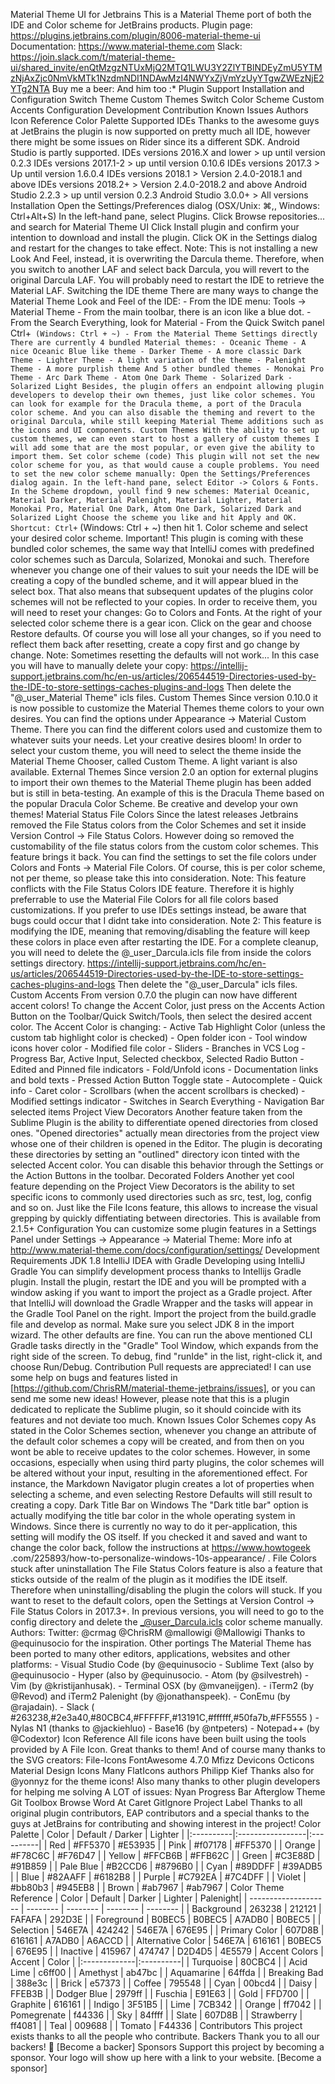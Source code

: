 Material Theme UI for Jetbrains This is a Material Theme port of both the IDE and Color scheme for JetBrains products. Plugin page: https://plugins.jetbrains.com/plugin/8006-material-theme-ui Documentation: https://www.material-theme.com Slack: https://join.slack.com/t/material-theme-ui/shared_invite/enQtMzgzNTUxMjQ2MTQ1LWU3Y2ZlYTBlNDEyZmU5YTMzNjAxZjc0NmVkMTk1NzdmNDI1NDAwMzI4NWYxZjVmYzUyYTgwZWEzNjE2YTg2NTA Buy me a beer: And him too :* Plugin Support Installation and Configuration Switch Theme Custom Themes Switch Color Scheme Custom Accents Configuration Development Contribution Known Issues Authors Icon Reference Color Palette Supported IDEs Thanks to the awesome guys at JetBrains the plugin is now supported on pretty much all IDE, however there might be some issues on Rider since its a different SDK. Android Studio is partly supported. IDEs versions 2016.X and lower > up until version 0.2.3 IDEs versions 2017.1-2 > up until version 0.10.6 IDEs versions 2017.3 > Up until version 1.6.0.4 IDEs versions 2018.1 > Version 2.4.0-2018.1 and above IDEs versions 2018.2+ > Version 2.4.0-2018.2 and above Android Studio 2.2.3 > up until version 0.2.3 Android Studio 3.0.0+ > All versions Installation Open the Settings/Preferences dialog (OSX/Unix: ⌘,, Windows: Ctrl+Alt+S) In the left-hand pane, select Plugins. Click Browse repositories... and search for Material Theme UI Click Install plugin and confirm your intention to download and install the plugin. Click OK in the Settings dialog and restart for the changes to take effect. Note: This is not installing a new Look And Feel, instead, it is overwriting the Darcula theme. Therefore, when you switch to another LAF and select back Darcula, you will revert to the original Darcula LAF. You will probably need to restart the IDE to retrieve the Material LAF. Switching the IDE theme There are many ways to change the Material Theme Look and Feel of the IDE: - From the IDE menu: Tools -> Material Theme - From the main toolbar, there is an icon like a blue dot. - From the Search Everything, look for Material - From the Quick Switch panel Ctrl+` (Windows: Ctrl + ~) - From the Material Theme Settings directly There are currently 4 bundled Material themes: - Oceanic Theme - A nice Oceanic Blue like theme - Darker Theme - A more classic Dark Theme - Lighter Theme - A light variation of the theme - Palenight Theme - A more purplish theme And 5 other bundled themes - Monokai Pro Theme - Arc Dark Theme - Atom One Dark Theme - Solarized Dark - Solarized Light Besides, the plugin offers an endpoint allowing plugin developers to develop their own themes, just like color schemes. You can look for example for the Dracula theme, a port of the Dracula color scheme. And you can also disable the theming and revert to the original Darcula, while still keeping Material Theme additions such as the icons and UI components. Custom Themes With the ability to set up custom themes, we can even start to host a gallery of custom themes I will add some that are the most popular, or even give the ability to import them. Set color scheme (code) This plugin will not set the new color scheme for you, as that would cause a couple problems. You need to set the new color scheme manually: Open the Settings/Preferences dialog again. In the left-hand pane, select Editor -> Colors & Fonts. In the Scheme dropdown, youll find 9 new schemes: Material Oceanic, Material Darker, Material Palenight, Material Lighter, Material Monokai Pro, Material One Dark, Atom One Dark, Solarized Dark and Solarized Light Choose the scheme you like and hit Apply and OK. Shortcut: Ctrl+` (Windows: Ctrl + ~) then hit 1. Color scheme and select your desired color scheme. Important! This plugin is coming with these bundled color schemes, the same way that IntelliJ comes with predefined color schemes such as Darcula, Solarized, Monokai and such. Therefore whenever you change one of their values to suit your needs the IDE will be creating a copy of the bundled scheme, and it will appear blued in the select box. That also means that subsequent updates of the plugins color schemes will not be reflected to your copies. In order to receive them, you will need to reset your changes: Go to Colors and Fonts. At the right of your selected color scheme there is a gear icon. Click on the gear and choose Restore defaults. Of course you will lose all your changes, so if you need to reflect them back after resetting, create a copy first and go change by change. Note: Sometimes resetting the defaults will not work... In this case you will have to manually delete your copy: https://intellij-support.jetbrains.com/hc/en-us/articles/206544519-Directories-used-by-the-IDE-to-store-settings-caches-plugins-and-logs Then delete the "@_user_Material Theme" icls files. Custom Themes Since version 0.10.0 it is now possible to customize the Material Themes theme colors to your own desires. You can find the options under Appearance -> Material Custom Theme. There you can find the different colors used and customize them to whatever suits your needs. Let your creative desires bloom! In order to select your custom theme, you will need to select the theme inside the Material Theme Chooser, called Custom Theme. A light variant is also available. External Themes Since version 2.0 an option for external plugins to import their own themes to the Material Theme plugin has been added but is still in beta-testing. An example of this is the Dracula Theme based on the popular Dracula Color Scheme. Be creative and develop your own themes! Material Status File Colors Since the latest releases Jetbrains removed the File Status colors from the Color Schemes and set it inside Version Control -> File Status Colors. However doing so removed the customability of the file status colors from the custom color schemes. This feature brings it back. You can find the settings to set the file colors under Colors and Fonts -> Material File Colors. Of course, this is per color scheme, not per theme, so please take this into consideration. Note: This feature conflicts with the File Status Colors IDE feature. Therefore it is highly preferrable to use the Material File Colors for all file colors based customizations. If you prefer to use IDEs settings instead, be aware that bugs could occur that I didnt take into consideration. Note 2: This feature is modifying the IDE, meaning that removing/disabling the feature will keep these colors in place even after restarting the IDE. For a complete cleanup, you will need to delete the @_user_Darcula.icls file from inside the colors settings directory. https://intellij-support.jetbrains.com/hc/en-us/articles/206544519-Directories-used-by-the-IDE-to-store-settings-caches-plugins-and-logs Then delete the "@_user_Darcula" icls files. Custom Accents From version 0.7.0 the plugin can now have different accent colors! To change the Accent Color, just press on the Accents Action Button on the Toolbar/Quick Switch/Tools, then select the desired accent color. The Accent Color is changing: - Active Tab Highlight Color (unless the custom tab highlight color is checked) - Open folder icon - Tool window icons hover color - Modified file color - Sliders - Branches in VCS Log - Progress Bar, Active Input, Selected checkbox, Selected Radio Button - Edited and Pinned file indicators - Fold/Unfold icons - Documentation links and bold texts - Pressed Action Button Toggle state - Autocomplete - Quick info - Caret color - Scrollbars (when the accent scrollbars is checked) - Modified settings indicator - Switches in Search Everything - Navigation Bar selected items Project View Decorators Another feature taken from the Sublime Plugin is the ability to differentiate opened directories from closed ones. "Opened directories" actually mean directories from the project view whose one of their children is opened in the Editor. The plugin is decorating these directories by setting an "outlined" directory icon tinted with the selected Accent color. You can disable this behavior through the Settings or the Action Buttons in the toolbar. Decorated Folders Another yet cool feature depending on the Project View Decorators is the ability to set specific icons to commonly used directories such as src, test, log, config and so on. Just like the File Icons feature, this allows to increase the visual grepping by quickly diffentiating between directories. This is available from 2.1.5+ Configuration You can customize some plugin features in a Settings Panel under Settings -> Appearance -> Material Theme: More info at http://www.material-theme.com/docs/configuration/settings/ Development Requirements JDK 1.8 IntelliJ IDEA with Gradle Developing using IntelliJ Gradle You can simplify development process thanks to Intellijs Gradle plugin. Install the plugin, restart the IDE and you will be prompted with a window asking if you want to import the project as a Gradle project. After that IntelliJ will download the Gradle Wrapper and the tasks will appear in the Gradle Tool Panel on the right. Import the project from the build.gradle file and develop as normal. Make sure you select JDK 8 in the import wizard. The other defaults are fine. You can run the above mentioned CLI Gradle tasks directly in the "Gradle" Tool Window, which expands from the right side of the screen. To debug, find "runIde" in the list, right-click it, and choose Run/Debug. Contribution Pull requests are appreciated! I can use some help on bugs and features listed in [https://github.com/ChrisRM/material-theme-jetbrains/issues], or you can send me some new ideas! However, please note that this is a plugin dedicated to replicate the Sublime plugin, so it should coincide with its features and not deviate too much. Known Issues Color Schemes copy As stated in the Color Schemes section, whenever you change an attribute of the default color schemes a copy will be created, and from then on you wont be able to receive updates to the color schemes. However, in some occasions, especially when using third party plugins, the color schemes will be altered without your input, resulting in the aforementioned effect. For instance, the Markdown Navigator plugin creates a lot of properties when selecting a scheme, and even selecting Restore Defaults will still result to creating a copy. Dark Title Bar on Windows The "Dark title bar" option is actually modifying the title bar color in the whole operating system in Windows. Since there is currently no way to do it per-application, this setting will modify the OS itself. If you checked it and saved and want to change the color back, follow the instructions at https://www.howtogeek .com/225893/how-to-personalize-windows-10s-appearance/ . File Colors stuck after uninstallation The File Status Colors feature is also a feature that sticks outside of the realm of the plugin as it modifies the IDE itself. Therefore when uninstalling/disabling the plugin the colors will stuck. If you want to reset to the default colors, open the Settings at Version Control -> File Status Colors in 2017.3+. In previous versions, you will need to go to the config directory and delete the _@user_Darcula.icls color scheme manually. Authors: Twitter: @crmag @ChrisRM @mallowigi @Mallowigi Thanks to @equinusocio for the inspiration. Other portings The Material Theme has been ported to many other editors, applications, websites and other platforms: - Visual Studio Code (by @equinusocio - Sublime Text (also by @equinusocio - Hyper (also by @equinusocio. - Atom (by @silvestreh) - Vim (by @kristijanhusak). - Terminal OSX (by @mvaneijgen). - iTerm2 (by @Revod) and iTerm2 Palenight (by @jonathanspeek). - ConEmu (by @rajadain). - Slack ( #263238,#2e3a40,#80CBC4,#FFFFFF,#13191C,#ffffff,#50fa7b,#FF5555 ) - Nylas N1 (thanks to @jackiehluo) - Base16 (by @ntpeters) - Notepad++ (by @Codextor) Icon Reference All file icons have been built using the tools provided by A File Icon. Great thanks to them! And of course many thanks to the SVG creators: File-Icons FontAwesome 4.7.0 Mfizz Devicons Octicons Material Design Icons Many FlatIcons authors Philipp Kief Thanks also for @yonnyz for the theme icons! Also many thanks to other plugin developers for helping me solving A LOT of issues: Nyan Progress Bar Afterglow Theme Git Toolbox Browse Word At Caret GitIgnore Project Label Thanks to all original plugin contributors, EAP contributors and a special thanks to the guys at JetBrains for contributing and showing interest in the project! Color Palette | Color | Default / Darker | Lighter | |:----------|:-----------------|:----------| | Red | #FF5370 | #E53935 | | Pink | #f07178 | #FF5370 | | Orange | #F78C6C | #F76D47 | | Yellow | #FFCB6B | #FFB62C | | Green | #C3E88D | #91B859 | | Pale Blue | #B2CCD6 | #8796B0 | | Cyan | #89DDFF | #39ADB5 | | Blue | #82AAFF | #6182B8 | | Purple | #C792EA | #7C4DFF | | Violet | #bb80b3 | #945EB8 | | Brown | #ab7967 | #ab7967 | Color Theme Reference | Color | Default | Darker | Lighter | Palenight| | -------------------- | -------- | -------- | -------- | -------- | | Background | 263238 | 212121 | FAFAFA | 292D3E | | Foreground | B0BEC5 | B0BEC5 | A7ADB0 | B0BEC5 | | Selection | 546E7A | 424242 | 546E7A | 676E95 | | Primary Color | 607D8B | 616161 | A7ADB0 | A6ACCD | | Alternative Color | 546E7A | 616161 | B0BEC5 | 676E95 | | Inactive | 415967 | 474747 | D2D4D5 | 4E5579 | Accent Colors | Accent | Color | |:-------------|:----------| | Turquoise | 80CBC4 | | Acid Lime | c6ff00 | | Amethyst | ab47bc | | Aquamarine | 64ffda | | Breaking Bad | 388e3c | | Brick | e57373 | | Coffee | 795548 | | Cyan | 00bcd4 | | Daisy | FFEB3B | | Dodger Blue | 2979ff | | Fuschia | E91E63 | | Gold | FFD700 | | Graphite | 616161 | | Indigo | 3F51B5 | | Lime | 7CB342 | | Orange | ff7042 | | Pomegrenate | f44336 | | Sky | 84ffff | | Slate | 607D8B | | Strawberry | ff4081 | | Teal | 009688 | | Tomato | F44336 | Contributors This project exists thanks to all the people who contribute. Backers Thank you to all our backers! 🙏 [Become a backer] Sponsors Support this project by becoming a sponsor. Your logo will show up here with a link to your website. [Become a sponsor]